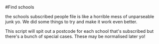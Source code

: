 #Find schools

the schools subscribed people file is like a horrible mess of unparseable
junk yo. We did some things to try and make it work even better.

This script will spit out a postcode for each school that's subscribed but
there's a bunch of special cases. These may be normalised later yo!
